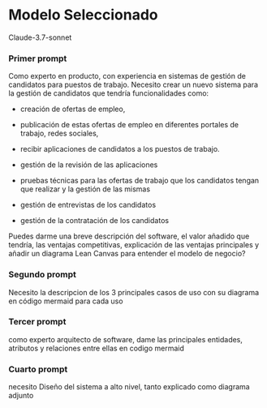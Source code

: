 # Modelo Seleccionado

Claude-3.7-sonnet

### Primer prompt

Como experto en producto, con experiencia en sistemas de gestión de candidatos para puestos de trabajo. Necesito crear un nuevo sistema para la gestión de candidatos que tendría funcionalidades como:

- creación de ofertas de empleo,

- publicación de estas ofertas de empleo en diferentes portales de trabajo, redes sociales,

- recibir aplicaciones de candidatos a los puestos de trabajo.

- gestión de la revisión de las aplicaciones

- pruebas técnicas para las ofertas de trabajo que los candidatos tengan que realizar y la gestión de las mismas

- gestión de entrevistas de los candidatos

- gestión de la contratación de los candidatos

Puedes darme una breve descripción del software, el valor añadido que tendría, las ventajas competitivas, explicación de las ventajas principales y añadir un diagrama Lean Canvas para entender el modelo de negocio?

### Segundo prompt

Necesito la descripcion de los 3 principales casos de uso con su diagrama en código mermaid para cada uso

### Tercer prompt

como experto arquitecto de software, dame las principales entidades, atributos y relaciones entre ellas en codigo mermaid

### Cuarto prompt

necesito Diseño del sistema a alto nivel, tanto explicado como diagrama adjunto
